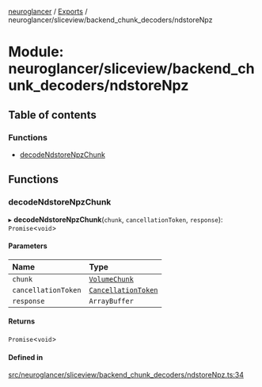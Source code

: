 [neuroglancer](../README.md) / [Exports](../modules.md) / neuroglancer/sliceview/backend\_chunk\_decoders/ndstoreNpz

# Module: neuroglancer/sliceview/backend\_chunk\_decoders/ndstoreNpz

## Table of contents

### Functions

- [decodeNdstoreNpzChunk](neuroglancer_sliceview_backend_chunk_decoders_ndstoreNpz.md#decodendstorenpzchunk)

## Functions

### decodeNdstoreNpzChunk

▸ **decodeNdstoreNpzChunk**(`chunk`, `cancellationToken`, `response`): `Promise`<`void`\>

#### Parameters

| Name | Type |
| :------ | :------ |
| `chunk` | [`VolumeChunk`](../classes/neuroglancer_sliceview_volume_backend.VolumeChunk.md) |
| `cancellationToken` | [`CancellationToken`](../interfaces/neuroglancer_util_cancellation.CancellationToken.md) |
| `response` | `ArrayBuffer` |

#### Returns

`Promise`<`void`\>

#### Defined in

[src/neuroglancer/sliceview/backend_chunk_decoders/ndstoreNpz.ts:34](https://github.com/ActiveBrainAtlas2/neuroglancer/blob/91617476/src/neuroglancer/sliceview/backend_chunk_decoders/ndstoreNpz.ts#L34)
